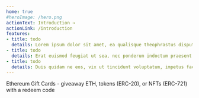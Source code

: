 ```yaml
---
home: true
#heroImage: /hero.png
actionText: Introduction →
actionLink: /introduction
features:
- title: todo
  details: Lorem ipsum dolor sit amet, ea qualisque theophrastus disputationi sed.
- title: todo
  details: Erat euismod feugiat ut sea, nec ponderum indoctum praesent cu. Pri ut sumo denique definitiones.
- title: todo
  details: Duis quidam ne eos, vix ut tincidunt voluptatum, impetus facilis ea his.
---
```



Ethereum Gift Cards - giveaway ETH, tokens (ERC-20), or NFTs (ERC-721) with a redeem code
